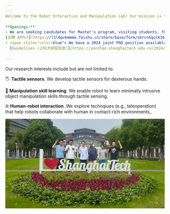 ```yaml
---
---
Welcome to the Robot Interaction and Manipulation Lab! Our mission is to develop tactile sensing capabilities for humanoid robots.

**Openings:** 
- We are seeking candidates for Master's program, visiting students, full-time Research Assistants, Research Associates, and PostDocs. If you are passionate to work with us, please fill in this form:
[应聘 APPLY](https://l1l6pvkmmmw.feishu.cn/share/base/form/shrcnSqulK34HeHeSwWuzwVkxMd){: .button}
- <span style="color:blue"> We have a 2024 joint PhD position available with BIGAI (北京通用人工智能研究院), focusing on robot manipulation, teleoperation, and related areas (application deadline: May 29 2024). Feel free to contact us by email.  For application details, please refer to
  [Guidelines (上科大研招信息)](https://yanzhao.shanghaitech.edu.cn/2024/0428/c2420a1094332/page.htm)  </span>

---
```


Our research interests include but are not limited to:

🖐️ **Tactile sensors**. We develop tactile sensors for dexterous hands.

🧠 **Manipulation skill learning**. We enable robot to learn minimally intrusive object manipulation skills through tactile sensing. 

🌐 **Human-robot interaction**. We explore technqiues (e.g., teleoperation) that help robots collaborate with human in contact-rich environments,. 



<p align="center">
  <img src="images/lab-photo.PNG">
</p>